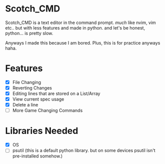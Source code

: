 # Scotch_CMD

Scotch_CMD is a text editor in the command prompt. *much* like nvim, vim etc.. but with less features and made in python.
and let's be honest, python... is pretty slow.

Anyways I made this because I am bored. Plus, this is for practice anyways haha.

# Features
- [x] File Changing
- [x] Reverting Changes
- [x] Editing lines that are stored on a List/Array
- [x] View current spec usage
- [x] Delete a line
- [ ] More Game Changing Commands

# Libraries Needed
- [x] OS
- [ ] psutil (this is a default python library. but on some devices psutil isn't pre-installed somehow.)